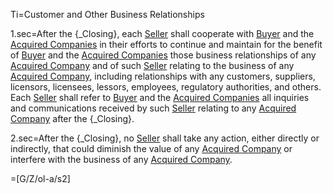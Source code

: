 Ti=Customer and Other Business Relationships

1.sec=After the {_Closing}, each <a href="#SPA.Def.Seller(s).Def" class="definedterm">Seller</a> shall cooperate with <a href="#SPA.Def.Buyer.Def" class="definedterm">Buyer</a> and the <a href="#SPA.Def.Acquired_Companies.Def" class="definedterm">Acquired Companies</a> in their efforts to continue and maintain for the benefit of <a href="#SPA.Def.Buyer.Def" class="definedterm">Buyer</a> and the <a href="#SPA.Def.Acquired_Companies.Def" class="definedterm">Acquired Companies</a> those business relationships of any <a href="#SPA.Def.Acquired_Companies.Def" class="definedterm">Acquired Company</a> and of such <a href="#SPA.Def.Seller(s).Def" class="definedterm">Seller</a> relating to the business of any <a href="#SPA.Def.Acquired_Companies.Def" class="definedterm">Acquired Company</a>, including relationships with any customers, suppliers, licensors, licensees, lessors, employees, regulatory authorities, and others.  Each <a href="#SPA.Def.Seller(s).Def" class="definedterm">Seller</a> shall refer to <a href="#SPA.Def.Buyer.Def" class="definedterm">Buyer</a> and the <a href="#SPA.Def.Acquired_Companies.Def" class="definedterm">Acquired Companies</a> all inquiries and communications received by such <a href="#SPA.Def.Seller(s).Def" class="definedterm">Seller</a> relating to any <a href="#SPA.Def.Acquired_Companies.Def" class="definedterm">Acquired Company</a> after the {_Closing}.

2.sec=After the {_Closing}, no <a href="#SPA.Def.Seller(s).Def" class="definedterm">Seller</a> shall take any action, either directly or indirectly, that could diminish the value of any <a href="#SPA.Def.Acquired_Companies.Def" class="definedterm">Acquired Company</a> or interfere with the business of any <a href="#SPA.Def.Acquired_Companies.Def" class="definedterm">Acquired Company</a>.

=[G/Z/ol-a/s2]

